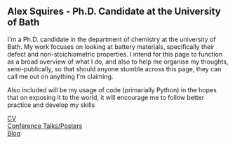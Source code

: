 ## Alex Squires - Ph.D. Candidate at the University of Bath

I'm a Ph.D. candidate in the department of chemistry at the university of Bath. My work focuses on looking at battery materials, specifically their defect and non-stoichiometric properties. I intend for this page to function as a broad overview of what I do, and also to help me organise my thoughts, semi-publically, so that should anyone stumble across this page, they can call me out on anything I'm claiming. 

Also included will be my usage of code (primarially Python) in the hopes that on exposing it to the world, it will encourage me to follow better practice and develop my skills

[CV](academic_cv.pdf)  
[Conference Talks/Posters](conferences.md)  
[Blog](\posts\post1.md)
